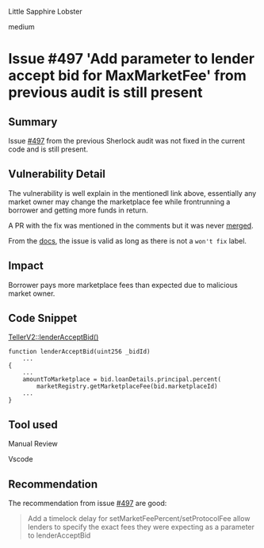 Little Sapphire Lobster

medium

# Issue #497 'Add parameter to lender accept bid for MaxMarketFee' from previous audit is still present

## Summary

Issue [#497](https://github.com/sherlock-audit/2023-03-teller-judging/issues/497) from the previous Sherlock audit was not fixed in the current code and is still present.

## Vulnerability Detail

The vulnerability is well explain in the mentionedl link above, essentially any market owner may change the marketplace fee while frontrunning a borrower and getting more funds in return.

A PR with the fix was mentioned in the comments but it was never [merged](https://github.com/teller-protocol/teller-protocol-v2/pull/81/files).

From the [docs](https://docs.sherlock.xyz/audits/judging/judging), the issue is valid as long as there is not a `won't fix` label.

## Impact

Borrower pays more marketplace fees than expected due to malicious market owner.

## Code Snippet

[TellerV2::lenderAcceptBid()](https://github.com/sherlock-audit/2024-04-teller-finance/blob/main/teller-protocol-v2-audit-2024/packages/contracts/contracts/TellerV2.sol#L481)
```solidity
function lenderAcceptBid(uint256 _bidId)
    ...
{
    ...
    amountToMarketplace = bid.loanDetails.principal.percent(
        marketRegistry.getMarketplaceFee(bid.marketplaceId)
    ...
}
```

## Tool used

Manual Review

Vscode

## Recommendation

The recommendation from issue [#497](https://github.com/sherlock-audit/2023-03-teller-judging/issues/497) are good:
> Add a timelock delay for setMarketFeePercent/setProtocolFee
   allow lenders to specify the exact fees they were expecting as a parameter to lenderAcceptBid